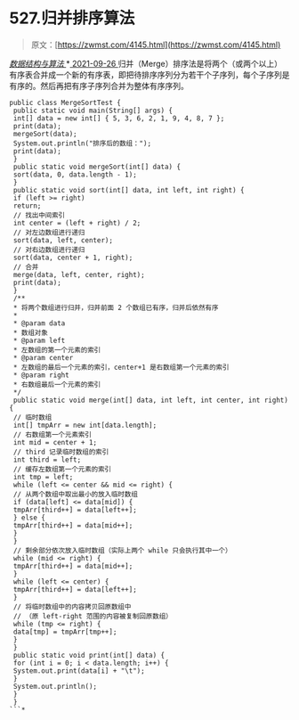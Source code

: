 <!--yml
category: 未分类
date: 0001-01-01 00:00:00
-->

# 527.归并排序算法

> 原文：[https://zwmst.com/4145.html](https://zwmst.com/4145.html)

   [ *数据结构与算法* ](https://zwmst.com/%e6%95%b0%e6%8d%ae%e7%bb%93%e6%9e%84%e4%b8%8e%e7%ae%97%e6%b3%95)*[ <time datetime="2021-09-27T00:49:35+08:00"> 2021-09-26 </time> ](https://zwmst.com/4145.html)  归并（Merge）排序法是将两个（或两个以上）有序表合并成一个新的有序表，即把待排序序列分为若干个子序列，每个子序列是有序的。然后再把有序子序列合并为整体有序序列。

```
public class MergeSortTest { 
 public static void main(String[] args) { 
 int[] data = new int[] { 5, 3, 6, 2, 1, 9, 4, 8, 7 }; 
 print(data); 
 mergeSort(data); 
 System.out.println("排序后的数组："); 
 print(data); 
 } 
 public static void mergeSort(int[] data) { 
 sort(data, 0, data.length - 1); 
 } 
 public static void sort(int[] data, int left, int right) { 
 if (left >= right) 
 return; 
 // 找出中间索引 
 int center = (left + right) / 2; 
 // 对左边数组进行递归 
 sort(data, left, center); 
 // 对右边数组进行递归 
 sort(data, center + 1, right); 
 // 合并 
 merge(data, left, center, right); 
 print(data); 
 } 
 /** 
 * 将两个数组进行归并，归并前面 2 个数组已有序，归并后依然有序
 * 
 * @param data 
 * 数组对象
 * @param left 
 * 左数组的第一个元素的索引
 * @param center 
 * 左数组的最后一个元素的索引，center+1 是右数组第一个元素的索引
 * @param right 
 * 右数组最后一个元素的索引
 */ 
 public static void merge(int[] data, int left, int center, int right) { 
 // 临时数组 
 int[] tmpArr = new int[data.length]; 
 // 右数组第一个元素索引 
 int mid = center + 1; 
 // third 记录临时数组的索引 
 int third = left; 
 // 缓存左数组第一个元素的索引 
 int tmp = left; 
 while (left <= center && mid <= right) { 
 // 从两个数组中取出最小的放入临时数组 
 if (data[left] <= data[mid]) { 
 tmpArr[third++] = data[left++]; 
 } else { 
 tmpArr[third++] = data[mid++]; 
 } 
 } 
 // 剩余部分依次放入临时数组（实际上两个 while 只会执行其中一个） 
 while (mid <= right) { 
 tmpArr[third++] = data[mid++]; 
 } 
 while (left <= center) { 
 tmpArr[third++] = data[left++]; 
 } 
 // 将临时数组中的内容拷贝回原数组中 
 // （原 left-right 范围的内容被复制回原数组） 
 while (tmp <= right) { 
 data[tmp] = tmpArr[tmp++]; 
 } 
 } 
 public static void print(int[] data) { 
 for (int i = 0; i < data.length; i++) { 
 System.out.print(data[i] + "\t"); 
 } 
 System.out.println(); 
 } 
 } 
```*